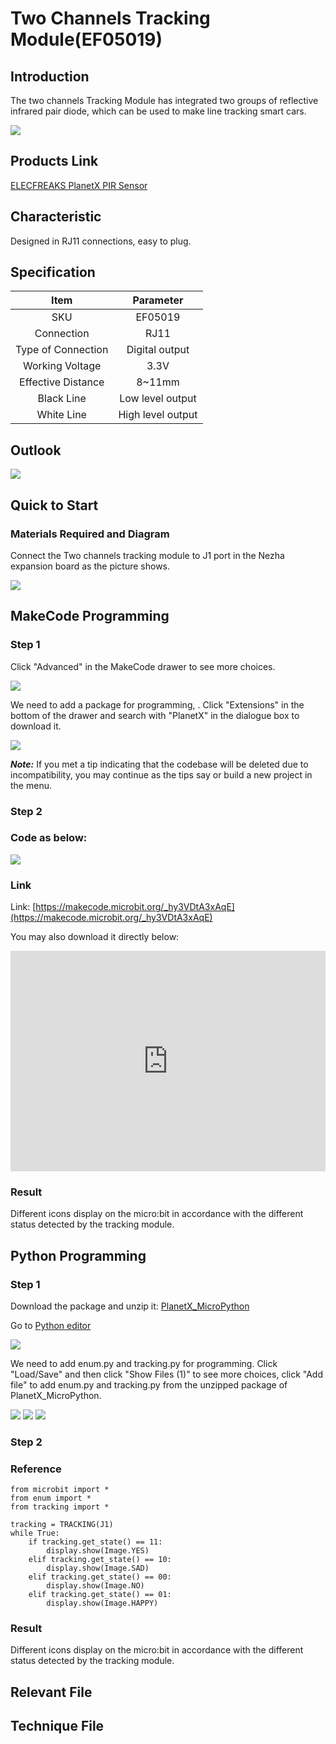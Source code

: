 # Two Channels Tracking Module(EF05019)

## Introduction

The two channels Tracking Module has integrated two groups of reflective infrared pair diode, which can be used to make line tracking smart cars. 

![](./images/05019_01.png)

## Products Link

[ELECFREAKS PlanetX PIR Sensor](https://shop.elecfreaks.com/products/elecfreaks-planetx-tracking-sensor?_pos=1&_sid=abccc8307&_ss=r)

## Characteristic


 Designed in RJ11 connections, easy to plug.

## Specification


Item | Parameter 
:-: | :-:  
SKU|EF05019
Connection|RJ11
Type of Connection|Digital output
Working Voltage|3.3V
Effective Distance|8~11mm
Black Line|Low level output
White Line|High level output

## Outlook



![](./images/05019_02.png)

## Quick to Start


### Materials Required and Diagram

 Connect the Two channels tracking module to J1 port in the Nezha expansion board as the picture shows.


![](./images/05019_03.png)

## MakeCode Programming


### Step 1

Click "Advanced" in the MakeCode drawer to see more choices.

![](./images/05001_04.png)

We need to add a package for programming, . Click "Extensions" in the bottom of the drawer and search with "PlanetX" in the dialogue box to download it. 

![](./images/05001_05.png)

***Note:*** If you met a tip indicating that the codebase will be deleted due to incompatibility, you may continue as the tips say or build a new project in the menu. 

### Step 2

### Code as below:

![](./images/05019_06.png)


### Link
Link: [https://makecode.microbit.org/_hy3VDtA3xAqE](https://makecode.microbit.org/_hy3VDtA3xAqE)

You may also download it directly below: 

<div style="position:relative;height:0;padding-bottom:70%;overflow:hidden;"><iframe style="position:absolute;top:0;left:0;width:100%;height:100%;" src="https://makecode.microbit.org/#pub:_hy3VDtA3xAqE" frameborder="0" sandbox="allow-popups allow-forms allow-scripts allow-same-origin"></iframe></div>  


### Result
 Different icons display on the micro:bit in accordance with the different status detected by the tracking module.

## Python Programming 


### Step 1

Download the package and unzip it: [PlanetX_MicroPython](https://github.com/lionyhw/PlanetX_MicroPython/archive/master.zip)

Go to  [Python editor](https://python.microbit.org/v/2.0)

![](./images/05001_07.png)

We need to add enum.py and tracking.py for programming. Click "Load/Save" and then click "Show Files (1)" to see more choices, click "Add file" to add enum.py and tracking.py from the unzipped package of PlanetX_MicroPython. 

![](./images/05001_08.png)
![](./images/05001_09.png)
![](./images/05019_10.png)

### Step 2

### Reference

```
from microbit import *
from enum import *
from tracking import *

tracking = TRACKING(J1)
while True:
    if tracking.get_state() == 11:
        display.show(Image.YES)
    elif tracking.get_state() == 10:
        display.show(Image.SAD)
    elif tracking.get_state() == 00:
        display.show(Image.NO)
    elif tracking.get_state() == 01:
        display.show(Image.HAPPY)
```


### Result
 Different icons display on the micro:bit in accordance with the different status detected by the tracking module.

## Relevant File


## Technique File

